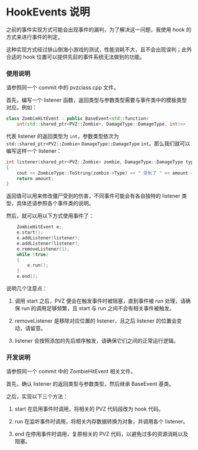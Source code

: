 # HookEvents 说明

之前的事件实现方式可能会出现事件的漏判，为了解决这一问题，我使用 hook 的方式来进行事件的判定。

这种实现方式经过排山倒海小游戏的测试，性能消耗不大，且不会出现误判；此外合适的 hook 位置可以提供先前的事件系统无法做到的功能。

### 使用说明

请参照同一个 commit 中的 pvzclass.cpp 文件。

首先，编写一个 listener 函数，返回类型与参数类型需要与事件类中的模板类型对应。例如：

```cpp
class ZombieHitEvent : public BaseEvent<std::function<
    int(std::shared_ptr<PVZ::Zombie>, DamageType::DamageType, int)>>
```

代表 listener 的返回类型为 `int`，参数类型依次为 `std::shared_ptr<PVZ::Zombie>` `DamageType::DamageType` `int`。那么我们就可以编写这样一个 listener：

```cpp
int listener(shared_ptr<PVZ::Zombie> zombie, DamageType::DamageType type, int amount)
{
    cout << ZombieType::ToString(zombie->Type) << " 受到了 " << amount << " 点伤害，类型为 " << DamageType::ToString(type) << endl;
    return amount;
}
```

返回值可以用来修改僵尸受到的伤害，不同事件可能会有各自独特的 listener 类型，具体还请参照各个事件类的说明。

然后，就可以用以下方式使用事件了：

```cpp
    ZombieHitEvent e;
    e.start();
    e.addListener(listener);
    e.addListener(listener);
    e.removeListener(1);
    while (true)
    {
        e.run();
    }
    e.end();
```

说明几个注意点：

1. 调用 start 之后，PVZ 便会在触发事件时被阻塞，直到事件被 run 处理，请确保 run 的调用足够频繁，且 start 与 run 之间不会有相关事件被触发。

2. removeListener 是移除对应位置的 listener，且之后 listener 的位置会变动，请留意。

3. listener 会按照添加的先后顺序触发，请确保它们之间的正常运行逻辑。

### 开发说明

请参照同一个 commit 中的 ZombieHitEvent 相关文件。

首先，确认 listener 的返回类型与参数类型，然后继承 BaseEvent 基类。

之后，实现以下三个方法：

1. start 在启用事件时调用，将相关的 PVZ 代码段改为 hook 代码。

2. run 在监听事件时调用，将相关内存数据转换为对象，并调用各个 listener。

3. end 在停用事件时调用，复原相关的 PVZ 代码，以避免过多的资源消耗以及阻塞。
